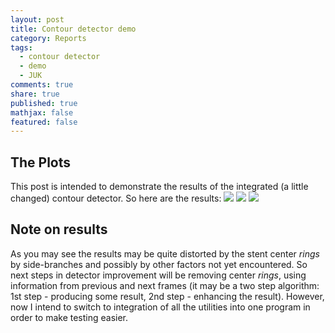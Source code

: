 ```yaml
---
layout: post
title: Contour detector demo
category: Reports
tags: 
  - contour detector
  - demo
  - JUK
comments: true
share: true
published: true
mathjax: false
featured: false
---
```



## The Plots
This post is intended to demonstrate the results of the integrated (a little changed) contour detector. So here are the results:
![]({{site.baseurl}}/images/combined1.png)
![]({{site.baseurl}}/images/combined2.png)
![]({{site.baseurl}}/images/combined3.png)

## Note on results
As you may see the results may be quite distorted by the stent center _rings_ by side-branches and possibly by other factors not yet encountered. So next steps in detector improvement will be removing center _rings_, using information from previous and next frames (it may be a two step algorithm: 1st step - producing some result, 2nd step - enhancing the result).
However, now I intend to switch to integration of all the utilities into one program in order to make testing easier.
